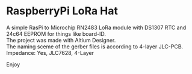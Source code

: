 # RaspberryPi LoRa Hat

A simple RasPi to Microchip RN2483 LoRa module with DS1307 RTC and 24c64 EEPROM for things like board-ID.  
The project was made with Altium Designer.  
The naming sceme of the gerber files is according to 4-layer JLC-PCB.  
Impedance: Yes, JLC7628, 4-Layer  
  
Enjoy
